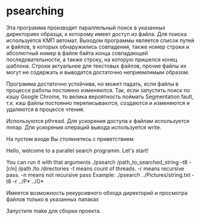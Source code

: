 # psearching

Эта программа производит параллельный поиск в указанных директориях образца, к которому имеет доступ из файла. Для поиска используется КМП автомат. Выходом программы является список путей и файлов, в которых обнаружились совпадения, также номер строки и абсолютный номер в файле байта конца совпадающей последовательности, а также строку, на которую пришелся конец шаблона. Строки актуальнее для текстовых файлов, прочие файлы их могут не содержать и выводятся достаточно неприемлимым образом.

Программа достаточно устойчива, но может падать, если файлы в процессе работы постоянно изменяются. Так, если запустить поиск по кэшу Google Chrome, то велика вероятность поймать Segmentation fault, т.к. кэш файлы постоянно переписываются, создаются и изменяются и удаляются в процессе чтения.

Используются pthread. Для ускорения доступа к файлам используется mmap. Для ускорения операций вывода используется write.

На пустом входе Вы столкнетесь с приветствием

Hello, welcome to a parallel search programm. Let's start!

You can run it with that arguments
./psearch /path_to_searched_string -t8 -[r/n] /path /to /directories
-t means count of threads.
-r means recursive pass.
-n means not recursive pass
Example: ./psearch ../Pictures/string.txt -t8 -r ../P* ../O*


Имеется возможность рекурсивного обхода директорий и просмотра файлов только в указанных папаках

Запустите make для сборки проекта.